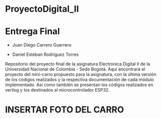 # ProyectoDigital_II
# Entrega Final

* Juan Diego Carrero Guerrero

* Daniel Esteban Rodríguez Torres

Repositorio del proyecto final de la asignatura Electrónica Digital II de la Universidad Nacional de Colombia - Sede Bogotá. Aquí encontrará el proyecto del mini-carro propuesto para la asignatura, con la última versión de los códigos realizados y la respectiva documentación de cada módulo implementado. Así como también se presentan los códigos realizados en verilog y los destinados al microcontrolador ESP32.

# INSERTAR FOTO DEL CARRO


